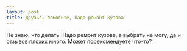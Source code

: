 ```yaml
---
layout: post 
title: Друзья, помогите, надо ремонт кузова 
--- 
```

Не знаю, что делать. Надо ремонт кузова, а выбрать не могу, да и отзывов плохих много. Может порекомендуете что-то?